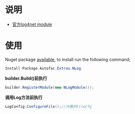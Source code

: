 ﻿# 说明

- [官方log4net module](http://autofac.readthedocs.io/en/latest/examples/log4net.html)

# 使用

Nuget package [available](https://www.nuget.org/packages/Module.NLog), to install run the following command;

```csharp
Install-Package Autofac.Extras.NLog
```

**builder.Build()前执行**

```csharp
builder.RegisterModule(new NLogModule());
```

**调用Log方法前执行**

```csharp
LogConfig.ConfigureFile();//内置的FileCfg
```
